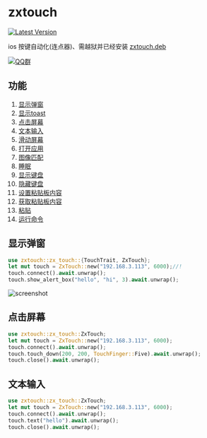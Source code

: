 # zxtouch
[![Latest Version](https://img.shields.io/crates/v/zxtouch.svg)](https://crates.io/crates/zxtouch)

ios 按键自动化(连点器)、需越狱并已经安装 [zxtouch.deb](https://github.com/dounine/zxtouch/raw/main/deb/com.zjx.ioscontrol_0.0.7-10_iphoneos-arm.deb)

[![QQ群](https://img.shields.io/badge/QQ%E7%BE%A4-799168925-blue)](http://qm.qq.com/cgi-bin/qm/qr?_wv=1027&k=dLoye8pBcO60zGzqLjGO0l-GgMIaf6wQ&authKey=LfxBdZ5A%2F9eWJbKpzTcuWPjmQu5UdIJ3TVTpqRAQYkCID50WLkYoIXcGxGKzupG3&noverify=0&group_code=799168925)

## 功能

1. [显示弹窗](#显示弹窗)
2. [显示toast](#显示toast)
2. [点击屏幕](#点击屏幕)
3. [文本输入](#文本输入)
4. [滑动屏幕](#滑动屏幕)
5. [打开应用](#打开应用)
6. [图像匹配](#图像匹配)
7. [睡眠](#睡眠)
8. [显示键盘](#显示键盘)
9. [隐藏键盘](#隐藏键盘)
10. [设置粘贴板内容](#设置粘贴板内容)
11. [获取粘贴板内容](#获取粘贴板内容)
12. [粘贴](#粘贴)
13. [运行命令](#运行命令)


## 显示弹窗

```rust
use zxtouch::zx_touch::{TouchTrait, ZxTouch};
let mut touch = ZxTouch::new("192.168.3.113", 6000);//!
touch.connect().await.unwrap();
touch.show_alert_box("hello", "hi", 3).await.unwrap();
```
![screenshot](./image/1.png)
## 点击屏幕

```rust
use zxtouch::zx_touch::ZxTouch;
let mut touch = ZxTouch::new("192.168.3.113", 6000);
touch.connect().await.unwrap();
touch.touch_down(200, 200, TouchFinger::Five).await.unwrap();
touch.close().await.unwrap();
```
## 文本输入

```rust
use zxtouch::zx_touch::ZxTouch;
let mut touch = ZxTouch::new("192.168.3.113", 6000);
touch.connect().await.unwrap();
touch.text("hello").await.unwrap();
touch.close().await.unwrap();
```
